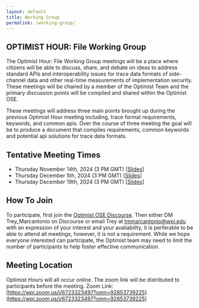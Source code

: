 ```yaml
---
layout: default
title: Working Group
permalink: /working-group/
---
```


## OPTIMIST HOUR: File Working Group

The Optimist Hour: File Working Group meetings will be a place where citizens will be able to discuss, share, and debate on ideas to address standard APIs and interoperability issues for trace data formats of side-channel data and other real-time measurements of implementation security. These meetings will be chaired by a member of the Optimist Team and the primary discussion points will be compiled and shared within the Optimist OSE.

These meetings will address three main points brought up during the previous Optimist Hour meeting including, trace format requirements, keywords, and common apis. Over the course of three meeting the goal will be to produce a document that compiles requirements, common keywords and potential api solutions for trace data formats. 

## Tentative Meeting Times

* Thursday November 14th, 2024  (3 PM GMT) [[Slides](trace-data-format-1.pdf)]
* Thursday December 5th, 2024 (3 PM GMT) [[Slides](trace-data-format-2.pdf)]
* Thursday December 19th, 2024 (3 PM GMT) [[Slides](trace-data-format-3.pdf)]

## How To Join

To participate, first join the [Optimist OSE Discourse](https://discourse.optimist-ose.org). Then either DM Trey_Marcantonio on Discourse or email Trey at tmmarcantonio@wpi.edu with an expression of your interest and your avaliability, it is perferable to be able to attend all meetings, however, it is not a requirement. While we hope everyone interested can participate, the Optimist team may need to limit the number of participants to help foster effective communication.

## Meeting Location
Optimist Hours will all occur online. The zoom link will be distributed to participants before the meeting. 
Zoom Link: [https://wpi.zoom.us/j/6723323497?omn=92853739225](https://wpi.zoom.us/j/6723323497?omn=92853739225)
